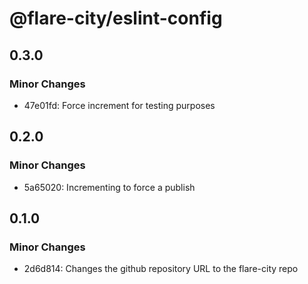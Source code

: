 # @flare-city/eslint-config

## 0.3.0

### Minor Changes

- 47e01fd: Force increment for testing purposes

## 0.2.0

### Minor Changes

- 5a65020: Incrementing to force a publish

## 0.1.0

### Minor Changes

- 2d6d814: Changes the github repository URL to the flare-city repo

